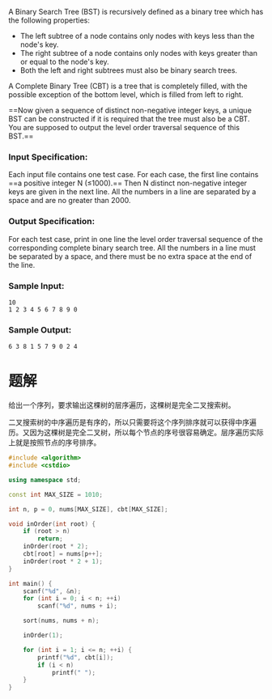 A Binary Search Tree (BST) is recursively defined as a binary tree which has the following properties:

+ The left subtree of a node contains only nodes with keys less than the node's key.
+ The right subtree of a node contains only nodes with keys greater than or equal to the node's key.
+ Both the left and right subtrees must also be binary search trees.

A Complete Binary Tree (CBT) is a tree that is completely filled, with the possible exception of the bottom level, which is filled from left to right.

==Now given a sequence of distinct non-negative integer keys, a unique BST can be constructed if it is required that the tree must also be a CBT. You are supposed to output the level order traversal sequence of this BST.==

### Input Specification:
Each input file contains one test case. For each case, the first line contains ==a positive integer N (≤1000).== Then N distinct non-negative integer keys are given in the next line. All the numbers in a line are separated by a space and are no greater than 2000.
### Output Specification:
For each test case, print in one line the level order traversal sequence of the corresponding complete binary search tree. All the numbers in a line must be separated by a space, and there must be no extra space at the end of the line.
### Sample Input:
```
10
1 2 3 4 5 6 7 8 9 0
```
### Sample Output:
```
6 3 8 1 5 7 9 0 2 4
```
# 题解

给出一个序列，要求输出这棵树的层序遍历，这棵树是完全二叉搜索树。



二叉搜索树的中序遍历是有序的，所以只需要将这个序列排序就可以获得中序遍历。又因为这棵树是完全二叉树，所以每个节点的序号很容易确定。层序遍历实际上就是按照节点的序号排序。
```cpp
#include <algorithm>
#include <cstdio>

using namespace std;

const int MAX_SIZE = 1010;

int n, p = 0, nums[MAX_SIZE], cbt[MAX_SIZE];

void inOrder(int root) {
    if (root > n)
        return;
    inOrder(root * 2);
    cbt[root] = nums[p++];
    inOrder(root * 2 + 1);
}

int main() {
    scanf("%d", &n);
    for (int i = 0; i < n; ++i)
        scanf("%d", nums + i);

    sort(nums, nums + n);

    inOrder(1);

    for (int i = 1; i <= n; ++i) {
        printf("%d", cbt[i]);
        if (i < n)
            printf(" ");
    }
}
```